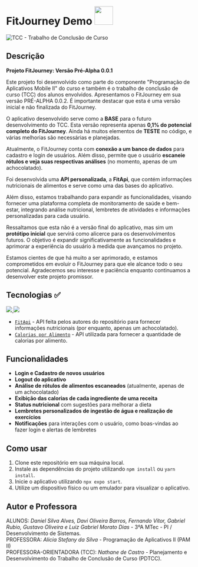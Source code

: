 # FitJourney Demo <img src="https://cdn-icons-png.flaticon.com/512/861/861054.png" width="50" height="50">

![TCC - Trabalho de Conclusão de Curso](https://github.com/user-attachments/assets/90d369fb-f565-47d8-a1c4-31574afb63be)

## Descrição

**Projeto FitJourney: Versão Pré-Alpha 0.0.1**

Este projeto foi desenvolvido como parte do componente "Programação de Aplicativos Mobile II" do curso e também é o trabalho de conclusão de curso (TCC) dos alunos envolvidos. Apresentamos o FitJourney em sua versão PRÉ-ALPHA 0.0.2. É importante destacar que esta é uma versão inicial e não finalizada do FitJourney.

O aplicativo desenvolvido serve como a **BASE** para o futuro desenvolvimento do TCC. Esta versão representa apenas **0,1% do potencial completo do FitJourney**. Ainda há muitos elementos de **TESTE** no código, e várias melhorias são necessárias e planejadas.

Atualmente, o FitJourney conta com **conexão a um banco de dados** para cadastro e login de usuários. Além disso, permite que o usuário **escaneie rótulos e veja suas respectivas análises** (no momento, apenas de um achocolatado). 

Foi desenvolvida uma **API personalizada**, a **FitApi**, que contém informações nutricionais de alimentos e serve como uma das bases do aplicativo.

Além disso, estamos trabalhando para expandir as funcionalidades, visando fornecer uma plataforma completa de monitoramento de saúde e bem-estar, integrando análise nutricional, lembretes de atividades e informações personalizadas para cada usuário.

Ressaltamos que esta não é a versão final do aplicativo, mas sim um **protótipo inicial** que servirá como alicerce para os desenvolvimentos futuros. O objetivo é expandir significativamente as funcionalidades e aprimorar a experiência do usuário à medida que avançamos no projeto. 

Estamos cientes de que há muito a ser aprimorado, e estamos comprometidos em evoluir o FitJourney para que ele alcance todo o seu potencial. Agradecemos seu interesse e paciência enquanto continuamos a desenvolver este projeto promissor.

## Tecnologias ✅

<a href="https://skillicons.dev">
    <img src="https://skillicons.dev/icons?i=react" />
    <img src="https://skillicons.dev/icons?i=firebase" />
</a>

<BR>

- [`FitApi`](https://my-json-server.typicode.com/trabalhos-etec/api-fitjourney/db) - API feita pelos autores do repositório para fornecer informações nutricionais (por enquanto, apenas um achocolatado).
- [`Calorias por Alimento`](https://caloriasporalimentoapi.herokuapp.com/) - API utilizada para fornecer a quantidade de calorias por alimento.

## Funcionalidades

- **Login e Cadastro de novos usuários**
- **Logout do aplicativo**
- **Análise de rótulos de alimentos escaneados** (atualmente, apenas de um achocolatado)
- **Exibição das calorias de cada ingrediente de uma receita**
- **Status nutricional** com sugestões para melhorar a dieta
- **Lembretes personalizados de ingestão de água e realização de exercícios**
- **Notificações** para interações com o usuário, como boas-vindas ao fazer login e alertas de lembretes

## Como usar

1. Clone este repositório em sua máquina local.
2. Instale as dependências do projeto utilizando `npm install` ou `yarn install`.
3. Inicie o aplicativo utilizando `npx expo start`.
4. Utilize um dispositivo físico ou um emulador para visualizar o aplicativo.

## Autor e Professora

ALUNOS: *Daniel Silva Alves, Davi Oliveira Barros, Fernando Vítor, Gabriel Rubio, Gustavo Oliveira e Luiz Gabriel Morato Dias* - 3ºA MTec - PI / Desenvolvimento de Sistemas.  
PROFESSORA: *Alicia Stefany da Silva* - Programação de Aplicativos II (PAM II)  
PROFESSORA-ORIENTADORA (TCC): *Nathane de Castro* - Planejamento e Desenvolvimento do Trabalho de Conclusão de Curso (PDTCC).
